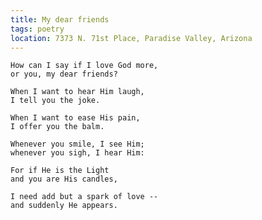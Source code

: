 ```yaml
---
title: My dear friends
tags: poetry
location: 7373 N. 71st Place, Paradise Valley, Arizona
---
```


    How can I say if I love God more,
    or you, my dear friends?

    When I want to hear Him laugh,
    I tell you the joke.

    When I want to ease His pain,
    I offer you the balm.

    Whenever you smile, I see Him;
    whenever you sigh, I hear Him:

    For if He is the Light
    and you are His candles,

    I need add but a spark of love --
    and suddenly He appears.


